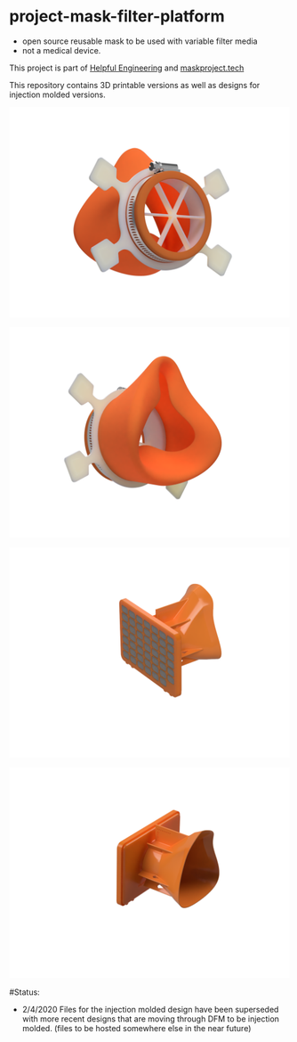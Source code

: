 # project-mask-filter-platform
- open source reusable mask to be used with variable filter media
- not a medical device.

This project is part of [Helpful Engineering](https://www.helpfulengineering.org/)
and [maskproject.tech](https://www.maskproject.tech/)

This repository contains 3D printable versions as well as designs for injection molded versions.

![mask-front](https://github.com/cheewee2000/project-mask-filter-platform/blob/master/Injection%20Molding%20Mask/Images/IM_Mask_86R_SRF_2020-Mar-23_05-04-35AM-000_CustomizedView13588337201_png_alpha.png)

![mask-back](https://github.com/cheewee2000/project-mask-filter-platform/blob/master/Injection%20Molding%20Mask/Images/IM_Mask_86R_SRF_2020-Mar-23_05-03-26AM-000_CustomizedView56353299898_png_alpha.png)


![3dpmask-front](https://github.com/cheewee2000/project-mask-filter-platform/blob/master/3D%20Printed%20Mask/Images/3DP_Mask_Optimized_front-collapsed.png)

![3dpmask-back](https://github.com/cheewee2000/project-mask-filter-platform/blob/master/3D%20Printed%20Mask/Images/3DP_Mask_Optimized_back-collapsed.png)



#Status:
- 2/4/2020 Files for the injection molded design have been superseded with more recent designs that are moving through DFM to be injection molded. (files to be hosted somewhere else in the near future)

